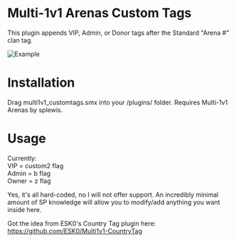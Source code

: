 # Multi-1v1 Arenas Custom Tags

This plugin appends VIP, Admin, or Donor tags after the Standard "Arena #" clan tag.

![Example](https://share.snksrv.com/i/V0He2w.png)

# Installation

Drag multi1v1_customtags.smx into your /plugins/ folder. Requires Multi-1v1 Arenas by splewis.

# Usage

Currently:  
VIP = custom2 flag  
Admin = b flag  
Owner = z flag

Yes, it's all hard-coded, no I will not offer support. An incredibly minimal amount of SP knowledge will allow you to modify/add anything you want inside here.

Got the idea from ESK0's Country Tag plugin here: https://github.com/ESK0/Multi1v1-CountryTag
